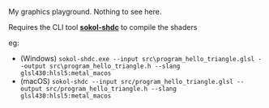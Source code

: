 My graphics playground. Nothing to see here.

Requires the CLI tool **[sokol-shdc](https://github.com/floooh/sokol-tools/blob/master/docs/sokol-shdc.md)** to compile the shaders

eg:

-   (Windows) `sokol-shdc.exe --input src\program_hello_triangle.glsl --output src\program_hello_triangle.h --slang glsl430:hlsl5:metal_macos`
-   (macOS) `sokol-shdc --input src/program_hello_triangle.glsl --output src/program_hello_triangle.h --slang glsl430:hlsl5:metal_macos`
